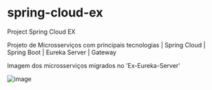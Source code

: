 # spring-cloud-ex
Project Spring Cloud EX

Projeto de Microsserviços com principais tecnologias | Spring Cloud | Spring Boot | Eureka Server | Gateway

Imagem dos microsserviços migrados no 'Ex-Eureka-Server'

![image](https://user-images.githubusercontent.com/32372447/215187146-f9c9319f-72d7-4b96-af39-5d3a400b6edd.png)

